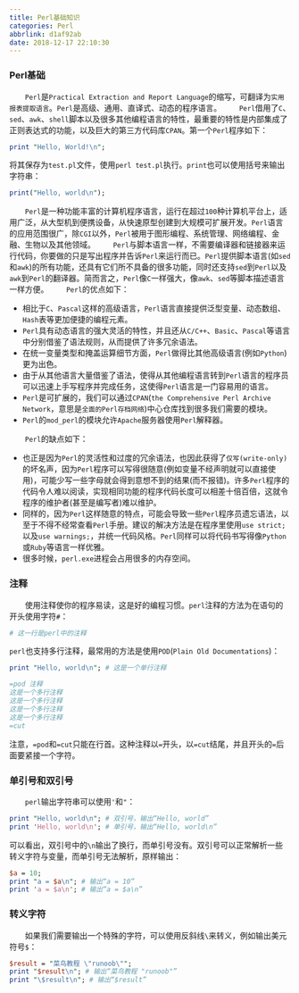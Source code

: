 ```yaml
---
title: Perl基础知识
categories: Perl
abbrlink: d1af92ab
date: 2018-12-17 22:10:30
---
```

### Perl基础

&emsp;&emsp;`Perl`是`Practical Extraction and Report Language`的缩写，可翻译为`实用报表提取语言`。`Perl`是高级、通用、直译式、动态的程序语言。
&emsp;&emsp;`Perl`借用了`C`、`sed`、`awk`、`shell`脚本以及很多其他编程语言的特性，最重要的特性是内部集成了正则表达式的功能，以及巨大的第三方代码库`CPAN`。第一个`Perl`程序如下：

``` perl
print "Hello, World!\n";
```

将其保存为`test.pl`文件，使用`perl test.pl`执行。`print`也可以使用括号来输出字符串：

``` perl
print("Hello, world\n");
```

&emsp;&emsp;`Perl`是一种功能丰富的计算机程序语言，运行在超过`100`种计算机平台上，适用广泛，从大型机到便携设备，从快速原型创建到大规模可扩展开发。`Perl`语言的应用范围很广，除`CGI`以外，`Perl`被用于图形编程、系统管理、网络编程、金融、生物以及其他领域。
&emsp;&emsp;`Perl`与脚本语言一样，不需要编译器和链接器来运行代码，你要做的只是写出程序并告诉`Perl`来运行而已。`Perl`提供脚本语言(如`sed`和`awk`)的所有功能，还具有它们所不具备的很多功能，同时还支持`sed`到`Perl`以及`awk`到`Perl`的翻译器。简而言之，`Perl`像`C`一样强大，像`awk`、`sed`等脚本描述语言一样方便。
&emsp;&emsp;`Perl`的优点如下：

- 相比于`C`、`Pascal`这样的高级语言，`Perl`语言直接提供泛型变量、动态数组、`Hash`表等更加便捷的编程元素。
- `Perl`具有动态语言的强大灵活的特性，并且还从`C/C++`、`Basic`、`Pascal`等语言中分别借鉴了语法规则，从而提供了许多冗余语法。
- 在统一变量类型和掩盖运算细节方面，`Perl`做得比其他高级语言(例如`Python`)更为出色。
- 由于从其他语言大量借鉴了语法，使得从其他编程语言转到`Perl`语言的程序员可以迅速上手写程序并完成任务，这使得`Perl`语言是一门容易用的语言。
- `Perl`是可扩展的，我们可以通过`CPAN`(`the Comprehensive Perl Archive Network`，意思是`全面的Perl存档网络`)中心仓库找到很多我们需要的模块。
- `Perl`的`mod_perl`的模块允许`Apache`服务器使用`Perl`解释器。

&emsp;&emsp;`Perl`的缺点如下：

- 也正是因为`Perl`的灵活性和过度的冗余语法，也因此获得了`仅写(write-only)`的坏名声，因为`Perl`程序可以写得很随意(例如变量不经声明就可以直接使用)，可能少写一些字母就会得到意想不到的结果(而不报错)。许多`Perl`程序的代码令人难以阅读，实现相同功能的程序代码长度可以相差十倍百倍，这就令程序的维护者(甚至是编写者)难以维护。
- 同样的，因为`Perl`这样随意的特点，可能会导致一些`Perl`程序员遗忘语法，以至于不得不经常查看`Perl`手册。建议的解决方法是在程序里使用`use strict;`以及`use warnings;`，并统一代码风格。`Perl`同样可以将代码书写得像`Python`或`Ruby`等语言一样优雅。
- 很多时候，`perl.exe`进程会占用很多的内存空间。

### 注释

&emsp;&emsp;使用注释使你的程序易读，这是好的编程习惯。`perl`注释的方法为在语句的开头使用字符`#`：

``` perl
# 这一行是perl中的注释
```

`perl`也支持多行注释，最常用的方法是使用`POD`(`Plain Old Documentations`)：

``` perl
print "Hello, world\n"; # 这是一个单行注释

=pod 注释
这是一个多行注释
这是一个多行注释
这是一个多行注释
这是一个多行注释
=cut
```

注意，`=pod`和`=cut`只能在行首。这种注释以`=`开头，以`=cut`结尾，并且开头的`=`后面要紧接一个字符。

### 单引号和双引号

&emsp;&emsp;`perl`输出字符串可以使用`'`和`"`：

``` perl
print "Hello, world\n"; # 双引号，输出“Hello, world”
print 'Hello, world\n'; # 单引号，输出“Hello, world\n”
```

可以看出，双引号中的`\n`输出了换行，而单引号没有。双引号可以正常解析一些转义字符与变量，而单引号无法解析，原样输出：

``` perl
$a = 10;
print "a = $a\n"; # 输出“a = 10”
print 'a = $a\n'; # 输出“a = $a\n”
```

### 转义字符

&emsp;&emsp;如果我们需要输出一个特殊的字符，可以使用反斜线`\`来转义，例如输出美元符号`$`：

``` perl
$result = "菜鸟教程 \"runoob\"";
print "$result\n"; # 输出“菜鸟教程 "runoob"”
print "\$result\n"; # 输出“$result”
```